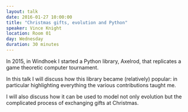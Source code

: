```yaml
---
layout: talk
date: 2016-01-27 10:00:00
title: "Christmas gifts, evolution and Python"
speaker: Vince Knight
location: Room 01
day: Wednesday
duration: 30 minutes
---
```


In 2015, in Windhoek I started a Python library, Axelrod, that replicates a
game theoretic computer tournament.

In this talk I will discuss how this library became (relatively) popular: in particular
highlighting everything the various contributions taught me.

I will also discuss how it can be used to model not only evolution but the complicated process of
exchanging gifts at Christmas.

